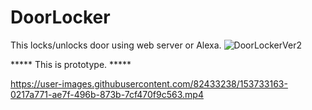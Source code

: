 # DoorLocker
This locks/unlocks door using web server or Alexa.
![DoorLockerVer2](https://user-images.githubusercontent.com/82433238/153733141-ab995051-01e8-4dab-ba00-543f27d8a113.jpg)

***** This is prototype. *****


https://user-images.githubusercontent.com/82433238/153733163-0217a771-ae7f-496b-873b-7cf470f9c563.mp4

